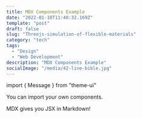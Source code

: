 ```yaml
---
title: MDX Components Example
date: "2022-01-10T11:40:32.169Z"
template: "post"
draft: false
slug: "Threejs-simulation-of-flexible-materials"
category: "tech"
tags:
  - "Design"
  - "Web Development"
description: "MDX Components Example"
socialImage: "/media/42-line-bible.jpg"
---
```


import { Message } from "theme-ui"

You can import your own components.

<Message>MDX gives you JSX in Markdown!</Message>
